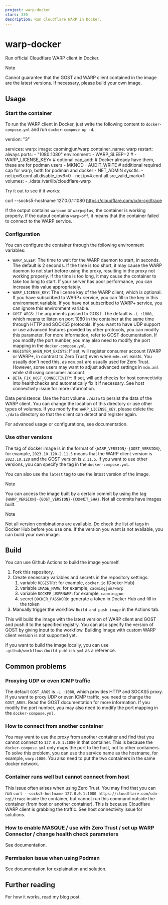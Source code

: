```yaml
---
project: warp-docker
stars: 330
description: Run Cloudflare WARP in Docker.
---
```


warp-docker
===========

Run official Cloudflare WARP client in Docker.

Note

Cannot guarantee that the GOST and WARP client contained in the image are the latest versions. If necessary, please build your own image.

Usage
-----

### Start the container

To run the WARP client in Docker, just write the following content to `docker-compose.yml` and run `docker-compose up -d`.

version: "3"

services:
  warp:
    image: caomingjun/warp
    container\_name: warp
    restart: always
    ports:
      - "1080:1080"
    environment:
      - WARP\_SLEEP=2
      # - WARP\_LICENSE\_KEY= # optional
    cap\_add:
      # Docker already have them, these are for podman users
      - MKNOD
      - AUDIT\_WRITE
      # additional required cap for warp, both for podman and docker
      - NET\_ADMIN
    sysctls:
      - net.ipv6.conf.all.disable\_ipv6=0
      - net.ipv4.conf.all.src\_valid\_mark=1
    volumes:
      - ./data:/var/lib/cloudflare-warp

Try it out to see if it works:

curl --socks5-hostname 127.0.0.1:1080 https://cloudflare.com/cdn-cgi/trace

If the output contains `warp=on` or `warp=plus`, the container is working properly. If the output contains `warp=off`, it means that the container failed to connect to the WARP service.

### Configuration

You can configure the container through the following environment variables:

-   `WARP_SLEEP`: The time to wait for the WARP daemon to start, in seconds. The default is 2 seconds. If the time is too short, it may cause the WARP daemon to not start before using the proxy, resulting in the proxy not working properly. If the time is too long, it may cause the container to take too long to start. If your server has poor performance, you can increase this value appropriately.
-   `WARP_LICENSE_KEY`: The license key of the WARP client, which is optional. If you have subscribed to WARP+ service, you can fill in the key in this environment variable. If you have not subscribed to WARP+ service, you can ignore this environment variable.
-   `GOST_ARGS`: The arguments passed to GOST. The default is `-L :1080`, which means to listen on port 1080 in the container at the same time through HTTP and SOCKS5 protocols. If you want to have UDP support or use advanced features provided by other protocols, you can modify this parameter. For more information, refer to GOST documentation. If you modify the port number, you may also need to modify the port mapping in the `docker-compose.yml`.
-   `REGISTER_WHEN_MDM_EXISTS`: If set, will register consumer account (WARP or WARP+, in contrast to Zero Trust) even when `mdm.xml` exists. You usually don't need this, as `mdm.xml` are usually used for Zero Trust. However, some users may want to adjust advanced settings in `mdm.xml` while still using consumer account.
-   `BETA_FIX_HOST_CONNECTIVITY`: If set, will add checks for host connectivity into healthchecks and automatically fix it if necessary. See host connectivity issue for more information.

Data persistence: Use the host volume `./data` to persist the data of the WARP client. You can change the location of this directory or use other types of volumes. If you modify the `WARP_LICENSE_KEY`, please delete the `./data` directory so that the client can detect and register again.

For advanced usage or configurations, see documentation.

### Use other versions

The tag of docker image is in the format of `{WARP_VERSION}-{GOST_VERSION}`, for example, `2023.10.120-2.11.5` means that the WARP client version is `2023.10.120` and the GOST version is `2.11.5`. If you want to use other versions, you can specify the tag in the `docker-compose.yml`.

You can also use the `latest` tag to use the latest version of the image.

Note

You can access the image built by a certain commit by using the tag `{WARP_VERSION}-{GOST_VERSION}-{COMMIT_SHA}`. Not all commits have images built.

Note

Not all version combinations are available. Do check the list of tags in Docker Hub before you use one. If the version you want is not available, you can build your own image.

Build
-----

You can use Github Actions to build the image yourself.

1.  Fork this repository.
2.  Create necessary variables and secrets in the repository settings:
    1.  variable `REGISTRY`: for example, `docker.io` (Docker Hub)
    2.  variable `IMAGE_NAME`: for example, `caomingjun/warp`
    3.  variable `DOCKER_USERNAME`: for example, `caomingjun`
    4.  secret `DOCKER_PASSWORD`: generate a token in Docker Hub and fill in the token
3.  Manually trigger the workflow `Build and push image` in the Actions tab.

This will build the image with the latest version of WARP client and GOST and push it to the specified registry. You can also specify the version of GOST by giving input to the workflow. Building image with custom WARP client version is not supported yet.

If you want to build the image locally, you can use `.github/workflows/build-publish.yml` as a reference.

Common problems
---------------

### Proxying UDP or even ICMP traffic

The default `GOST_ARGS` is `-L :1080`, which provides HTTP and SOCKS5 proxy. If you want to proxy UDP or even ICMP traffic, you need to change the `GOST_ARGS`. Read the GOST documentation for more information. If you modify the port number, you may also need to modify the port mapping in the `docker-compose.yml`.

### How to connect from another container

You may want to use the proxy from another container and find that you cannot connect to `127.0.0.1:1080` in that container. This is because the `docker-compose.yml` only maps the port to the host, not to other containers. To solve this problem, you can use the service name as the hostname, for example, `warp:1080`. You also need to put the two containers in the same docker network.

### Container runs well but cannot connect from host

This issue often arises when using Zero Trust. You may find that you can run `curl --socks5-hostname 127.0.0.1:1080 https://cloudflare.com/cdn-cgi/trace` inside the container, but cannot run this command outside the container (from host or another container). This is because Cloudflare WARP client is grabbing the traffic. See host connectivity issue for solutions.

### How to enable MASQUE / use with Zero Trust / set up WARP Connector / change health check parameters

See documentation.

### Permission issue when using Podman

See documentation for explaination and solution.

Further reading
---------------

For how it works, read my blog post.
